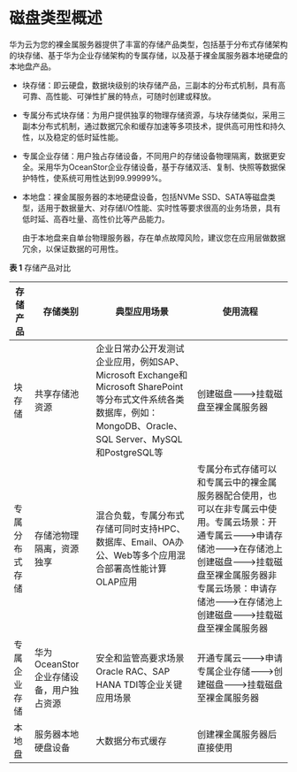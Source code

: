 # 磁盘类型概述<a name="bms_umn_0022"></a>

华为云为您的裸金属服务器提供了丰富的存储产品类型，包括基于分布式存储架构的块存储、基于华为企业存储架构的专属存储，以及基于裸金属服务器本地硬盘的本地盘产品。

-   块存储：即云硬盘，数据块级别的块存储产品，三副本的分布式机制，具有高可靠、高性能、可弹性扩展的特点，可随时创建或释放。
-   专属分布式块存储：为用户提供独享的物理存储资源，与块存储类似，采用三副本分布式机制，通过数据冗余和缓存加速等多项技术，提供高可用性和持久性，以及稳定的低时延性能。
-   专属企业存储：用户独占存储设备，不同用户的存储设备物理隔离，数据更安全。采用华为OceanStor企业存储设备，基于存储双活、复制、快照等数据保护特性，使系统可用性达到99.99999%。
-   本地盘：裸金属服务器的本地硬盘设备，包括NVMe SSD、SATA等磁盘类型，适用于数据量大、对存储I/O性能、实时性等要求很高的业务场景，具有低时延、高吞吐量、高性价比等产品能力。

    由于本地盘来自单台物理服务器，存在单点故障风险，建议您在应用层做数据冗余，以保证数据的可用性。


**表 1**  存储产品对比

|存储产品|存储类别|典型应用场景|使用流程|
|--|--|--|--|
|块存储|共享存储池资源|企业日常办公开发测试企业应用，例如SAP、Microsoft Exchange和Microsoft SharePoint等分布式文件系统各类数据库，例如：MongoDB、Oracle、SQL Server、MySQL和PostgreSQL等|创建磁盘--->挂载磁盘至裸金属服务器|
|专属分布式存储|存储池物理隔离，资源独享|混合负载，专属分布式存储可同时支持HPC、数据库、Email、OA办公、Web等多个应用混合部署高性能计算OLAP应用|专属分布式存储可以和专属云中的裸金属服务器配合使用，也可以在非专属云中使用。专属云场景：开通专属云--->申请存储池--->在存储池上创建磁盘--->挂载磁盘至裸金属服务器非专属云场景：申请存储池--->在存储池上创建磁盘--->挂载磁盘至裸金属服务器|
|专属企业存储|华为OceanStor企业存储设备，用户独占资源|安全和监管高要求场景Oracle RAC、SAP HANA TDI等企业关键应用场景|开通专属云--->申请专属企业存储--->创建磁盘--->挂载磁盘至裸金属服务器|
|本地盘|服务器本地硬盘设备|大数据分布式缓存|创建裸金属服务器后直接使用|


